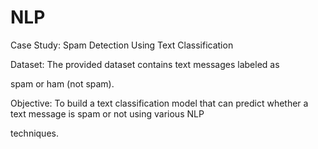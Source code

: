 # NLP
Case Study: Spam Detection Using Text Classification

Dataset: The provided dataset contains text messages labeled as

spam or ham (not spam).

Objective: To build a text classification model that can predict
whether a text message is spam or not using various NLP

techniques.
